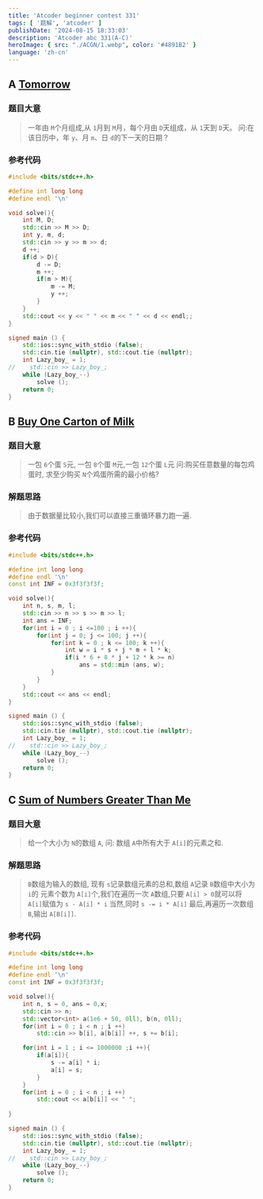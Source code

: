 ```yaml
---
title: 'Atcoder beginner contest 331'
tags: [ '题解', 'atcoder' ]
publishDate: '2024-08-15 18:33:03'
description: 'Atcoder abc 331(A-C)'
heroImage: { src: "./ACGN/1.webp", color: '#4891B2' }
language: 'zh-cn'
---
```

## A [Tomorrow](https://atcoder.jp/contests/abc331/tasks/abc331_a)

### 题目大意

> 一年由 `M`个月组成,从 `1`月到 `M`月，每个月由 `D`天组成，从 `1`天到 `D`天。
> 问:在该日历中，年 `y`、月 `m`、日 `d`的下一天的日期？

### 参考代码

```cpp
#include <bits/stdc++.h>

#define int long long
#define endl '\n'

void solve(){
    int M, D;
    std::cin >> M >> D;
    int y, m, d;
    std::cin >> y >> m >> d;
    d ++;
    if(d > D){
        d -= D;
        m ++;
        if(m > M){
            m -= M;
            y ++;
        }
    }
    std::cout << y << " " << m << " " << d << endl;;
}

signed main () {
    std::ios::sync_with_stdio (false);
    std::cin.tie (nullptr), std::cout.tie (nullptr);
    int Lazy_boy_ = 1;
//    std::cin >> Lazy_boy_;
    while (Lazy_boy_--)
        solve ();
    return 0;
}
```

## B [Buy One Carton of Milk](https://atcoder.jp/contests/abc331/tasks/abc331_b)

### 题目大意

> 一包 `6`个蛋 `S`元, 一包 `8`个蛋 `M`元,一包 `12`个蛋 `L`元
> 问:购买任意数量的每包鸡蛋时, 求至少购买 `N`个鸡蛋所需的最小价格?

### 解题思路

> 由于数据量比较小,我们可以直接三重循环暴力跑一遍.

### 参考代码

```cpp
#include <bits/stdc++.h>

#define int long long
#define endl '\n'
const int INF = 0x3f3f3f3f;

void solve(){
    int n, s, m, l;
    std::cin >> n >> s >> m >> l;
    int ans = INF;
    for(int i = 0 ; i <=100 ; i ++){
        for(int j = 0; j <= 100; j ++){
            for(int k = 0 ; k <= 100; k ++){
                int w = i * s + j * m + l * k;
                if(i * 6 + 8 * j + 12 * k >= n)
                    ans = std::min (ans, w);
            }
        }
    }
    std::cout << ans << endl;
}

signed main () {
    std::ios::sync_with_stdio (false);
    std::cin.tie (nullptr), std::cout.tie (nullptr);
    int Lazy_boy_ = 1;
//    std::cin >> Lazy_boy_;
    while (Lazy_boy_--)
        solve ();
    return 0;
}
```

## C [Sum of Numbers Greater Than Me](https://atcoder.jp/contests/abc331/tasks/abc331_c)

### 题目大意

> 给一个大小为 `N`的数组 `A`,
> 问: 数组 `A`中所有大于 `A[i]`的元素之和.

### 解题思路

> `B`数组为输入的数组, 现有 `s`记录数组元素的总和,数组 `A`记录 `B`数组中大小为 `i`的
> 元素个数为 `A[i]`个,我们在遍历一次 `A`数组,只要 `A[i] > 0`就可以将 `A[i]`赋值为 `s - A[i] * i`
> 当然,同时 `s -= i * A[i]`
> 最后,再遍历一次数组 `B`,输出 `A[B[i]]`.

### 参考代码

```cpp
#include <bits/stdc++.h>

#define int long long
#define endl '\n'
const int INF = 0x3f3f3f3f;

void solve(){
    int n, s = 0, ans = 0,x;
    std::cin >> n;
    std::vector<int> a(1e6 + 50, 0ll), b(n, 0ll);
    for(int i = 0 ; i < n ; i ++)
        std::cin >> b[i], a[b[i]] ++, s += b[i];

    for(int i = 1 ; i <= 1000000 ;i ++){
        if(a[i]){
            s -= a[i] * i;
            a[i] = s;
        }
    }
    for(int i = 0 ; i < n ; i ++)
        std::cout << a[b[i]] << " ";
  
}

signed main () {
    std::ios::sync_with_stdio (false);
    std::cin.tie (nullptr), std::cout.tie (nullptr);
    int Lazy_boy_ = 1;
//    std::cin >> Lazy_boy_;
    while (Lazy_boy_--)
        solve ();
    return 0;
}
```
